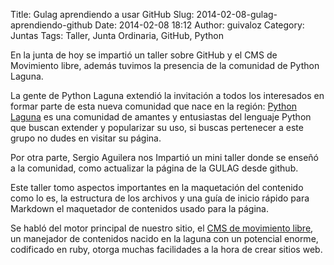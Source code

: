 Title: Gulag aprendiendo a usar GitHub
Slug: 2014-02-08-gulag-aprendiendo-github
Date: 2014-02-08 18:12
Author: guivaloz
Category: Juntas
Tags: Taller, Junta Ordinaria, GitHub, Python


En la junta de hoy se impartió un taller sobre GitHub y el CMS de Movimiento libre, además tuvimos la presencia de la comunidad de Python Laguna.

La gente de Python Laguna extendió la invitación a todos los interesados en formar parte de esta nueva comunidad que nace en la región: [Python Laguna](https://www.pythonlaguna.com/) es una comunidad de amantes y entusiastas del lenguaje Python que buscan extender y popularizar su uso, si buscas pertenecer a este grupo no dudes en visitar su página.

Por otra parte, Sergio Aguilera nos Impartió un mini taller donde se enseñó a la comunidad, como actualizar la página de la GULAG desde github.

Este taller tomo aspectos importantes en la maquetación del contenido como lo es, la estructura de los archivos y una guía de inicio rápido para Markdown el maquetador de contenidos usado para la página.

Se habló del motor principal de nuestro sitio, el [CMS de movimiento libre](https://github.com/MovimientoLibre/cms), un manejador de contenidos nacido en la laguna con un potencial enorme, codificado en ruby, otorga muchas facilidades a la hora de crear sitios web.
